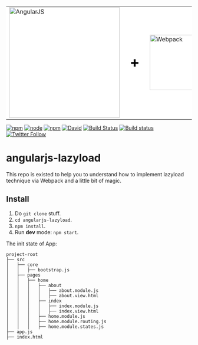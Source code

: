 <table bgcolor="#fff" border="0" width="100%" style="margin: 0; border: 0; width: 100%;">
  <tr valign="middle">
    <td border="0">
      <a href="https://angularjs.org/" target="_blank">
        <img width="300" heigth="200" src="https://angularjs.org/img/AngularJS-large.png" alt="AngularJS">
      </a>
    </td>
    <td border="0" style="font-size: 2.5em; color: #000;">
      <strong>+</strong>
    </td>
    <td border="0">
      <a href="https://github.com/webpack/webpack" target="_blank">
        <img width="150" heigth="200" src="https://webpack.js.org/assets/icon-square-big.svg" alt="Webpack">
      </a>
    </td>
    <td border="0" style="font-size: 2.5em; color: #000;">
      <strong>+</strong>
    </td>
    <td border="0">
      <a href="https://oclazyload.readme.io/" target="_blank">
        <img width="76" heigth="80" src="https://files.readme.io/Jf0ukPc2SmeSSG4wtZK0_ocLazyLoad-logo2.png" alt="ocLazyLoad">
      </a>
    </td>
    <td border="0" style="font-size: 2.5em; color: #000;">
      <strong>=</strong>
    </td>
    <td border="0" style="font-size: 2.5em; color: #000;">
      :heart_eyes:
    </td>
  </tr>
</table>

[![npm](https://img.shields.io/npm/v/npm.svg)](https://github.com/var-bin/angularjs-lazyload)
[![node](https://img.shields.io/node/v/passport.svg)](https://github.com/var-bin/angularjs-lazyload)
[![npm](https://img.shields.io/npm/l/express.svg)](https://github.com/var-bin/angularjs-lazyload)
[![David](https://img.shields.io/david/expressjs/express.svg)](https://github.com/var-bin/angularjs-lazyload)
[![Build Status](https://travis-ci.org/var-bin/angularjs-lazyload.svg?branch=master)](https://travis-ci.org/var-bin/angularjs-lazyload)
[![Build status](https://ci.appveyor.com/api/projects/status/1q7hekkmwurqj9pe?svg=true)](https://ci.appveyor.com/project/var-bin/angularjs-lazyload)
[![Twitter Follow](https://img.shields.io/twitter/follow/espadrine.svg?style=social&label=Follow)](https://twitter.com/var_bincom)

# angularjs-lazyload
This repo is existed to help you to understand how to implement lazyload technique via Webpack and a little bit of magic.

## Install
1. Do `git clone` stuff.
2. `cd angularjs-lazyload`.
3. `npm install`.
4. Run **dev** mode: `npm start`.

The init state of App:

```
project-root
├── src
│   ├── core
│   │   ├── bootstrap.js
│   ├── pages
│   │   ├── home
│   │   │   ├── about
│   │   │   │   ├── about.module.js
│   │   │   │   ├── about.view.html
│   │   │   ├── index
│   │   │   │   ├── index.module.js
│   │   │   │   ├── index.view.html
│   │   │   ├── home.module.js
│   │   │   ├── home.module.routing.js
│   │   │   ├── home.module.states.js
├── app.js
├── index.html
```
